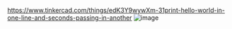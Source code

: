 https://www.tinkercad.com/things/edK3Y9wywXm-31print-hello-world-in-one-line-and-seconds-passing-in-another
![image](https://github.com/user-attachments/assets/62f72d25-086e-4316-af99-562d04722b52)
